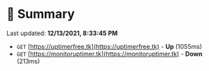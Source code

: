 # 📖 Summary
Last updated: **12/13/2021, 8:33:45 PM**

- `GET` [https://uptimerfree.tk](https://uptimerfree.tk) - **Up** (1055ms)
- `GET` [https://monitoruptimer.tk](https://monitoruptimer.tk) - **Down** (213ms)
